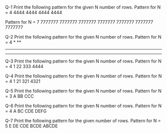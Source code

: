 Q-1 Print the following pattern for the given N number of rows.
Pattern for N = 4
4444
4444
4444
4444

Pattern for N = 7
7777777
7777777
7777777
7777777
7777777
7777777
7777777



Q-2 Print the following pattern for the given N number of rows.
Pattern for N = 4
*
**
***
****


Q-3 Print the following pattern for the given N number of rows.
Pattern for N = 4
1
22
333
4444



Q-4 Print the following pattern for the given N number of rows.
Pattern for N = 4
1
21
321
4321


Q-5 Print the following pattern for the given N number of rows.
Pattern for N = 3
 A
 BB
 CCC
 
 
 Q-6 Print the following pattern for the given N number of rows.
Pattern for N = 4
A
BC
CDE
DEFG


Q-7 Print the following pattern for the given number of rows.
Pattern for N = 5
E
DE
CDE
BCDE
ABCDE